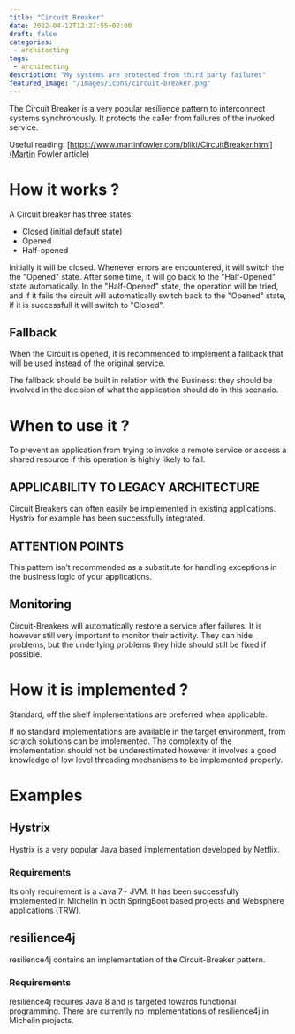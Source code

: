 ```yaml
---
title: "Circuit Breaker"
date: 2022-04-12T12:27:55+02:00
draft: false
categories: 
 - architecting
tags: 
 - architecting 
description: "My systems are protected from third party failures"
featured_image: "/images/icons/circuit-breaker.png"
---
```


The Circuit Breaker is a very popular resilience pattern to interconnect systems synchronously.
It protects the caller from failures of the invoked service.

Useful reading: [https://www.martinfowler.com/bliki/CircuitBreaker.html](Martin Fowler article)

# How it works ?
A Circuit breaker has three states:
- Closed (initial default state)
- Opened
- Half-opened

Initially it will be closed. Whenever errors are encountered, it will switch the the "Opened" state. After some time, it will go back to the "Half-Opened" state automatically. In the "Half-Opened" state, the operation will be tried, and if it fails the circuit will automatically switch back to the "Opened" state, if it is successfull it will switch to "Closed".

## Fallback
When the Circuit is opened, it is recommended to implement a fallback that will be used instead of the original service.

The fallback should be built in relation with the Business: they should be involved in the decision of what the application should do in this scenario.


# When to use it ?
To prevent an application from trying to invoke a remote service or access a shared resource if this operation is highly likely to fail.

## APPLICABILITY TO LEGACY ARCHITECTURE
Circuit Breakers can often easily be implemented in existing applications. Hystrix for example has been successfully integrated.

## ATTENTION POINTS
This pattern isn’t recommended as a substitute for handling exceptions in the business logic of your applications.

## Monitoring
Circuit-Breakers will automatically restore a service after failures. It is however still very important to monitor their activity. They can hide problems, but the underlying problems they hide should still be fixed if possible.

# How it is implemented ?
Standard, off the shelf implementations are preferred when applicable.

If no standard implementations are available in the target environment, from scratch solutions can be implemented. The complexity of the implementation should not be underestimated however it involves a good knowledge of low level threading mechanisms to be implemented properly.

# Examples

## Hystrix
Hystrix is a very popular Java based implementation developed by Netflix.

### Requirements
Its only requirement is a Java 7+ JVM.
It has been successfully implemented in Michelin in both SpringBoot based projects and Websphere applications (TRW).

## resilience4j
resilience4j contains an implementation of the Circuit-Breaker pattern.

### Requirements
resilience4j requires Java 8 and is targeted towards functional programming.
There are currently no implementations of resilience4j in Michelin projects.
